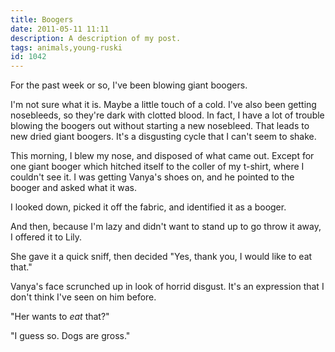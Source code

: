 ```yaml
---
title: Boogers
date: 2011-05-11 11:11
description: A description of my post.
tags: animals,young-ruski
id: 1042
---
```

For the past week or so, I've been blowing giant boogers.

I'm not sure what it is.  Maybe a little touch of a cold.  I've also been getting nosebleeds, so they're dark with clotted blood.  In fact, I have a lot of trouble blowing the boogers out without starting a new nosebleed.  That leads to new dried giant boogers.  It's a disgusting cycle that I can't seem to shake.

This morning, I blew my nose, and disposed of what came out.  Except for one giant booger which hitched itself to the coller of my t-shirt, where I couldn't see it.  I was getting Vanya's shoes on, and he pointed to the booger and asked what it was.

I looked down, picked it off the fabric, and identified it as a booger.

And then, because I'm lazy and didn't want to stand up to go throw it away, I offered it to Lily.

She gave it a quick sniff, then decided "Yes, thank you, I would like to eat that."

Vanya's face scrunched up in look of horrid disgust.  It's an expression that I don't think I've seen on him before.

"Her wants to *eat* that?"

"I guess so.  Dogs are gross."